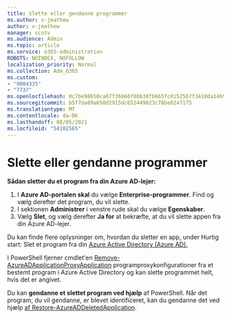```yaml
---
title: Slette eller gendanne programmer
ms.author: v-jmathew
author: v-jmathew
manager: scotv
ms.audience: Admin
ms.topic: article
ms.service: o365-administration
ROBOTS: NOINDEX, NOFOLLOW
localization_priority: Normal
ms.collection: Adm_O365
ms.custom:
- "9004335"
- "7737"
ms.openlocfilehash: 0c7be98650ca87f36b66f0bb38fb665fc81525b7f3410da14b99fb67468c1e73
ms.sourcegitcommit: b5f7da89a650d2915dc652449623c78be6247175
ms.translationtype: MT
ms.contentlocale: da-DK
ms.lasthandoff: 08/05/2021
ms.locfileid: "54102565"
---
```

# <a name="delete-or-restore-applications"></a>Slette eller gendanne programmer

**Sådan sletter du et program fra din Azure AD-lejer:**

1. I **Azure AD-portalen skal** du vælge **Enterprise-programmer**. Find og vælg derefter det program, du vil slette.
2. I sektionen **Administrer** i venstre rude skal du vælge **Egenskaber**.
3. Vælg **Slet**, og vælg derefter **Ja for** at bekræfte, at du vil slette appen fra din Azure AD-lejer.

Du kan finde flere oplysninger om, hvordan du sletter en app, under Hurtig start: Slet et program fra din [Azure Active Directory (Azure AD).](https://docs.microsoft.com/azure/active-directory/manage-apps/delete-application-portal#delete-an-application-from-your-azure-ad-tenant)

I PowerShell fjerner cmdlet'en [Remove-AzureADApplicationProxyApplication](https://docs.microsoft.com/powershell/module/azuread/remove-azureadapplicationproxyapplication) programproxykonfigurationer fra et bestemt program i Azure Active Directory og kan slette programmet helt, hvis det er angivet.

Du kan **gendanne et slettet program ved hjælp** af PowerShell. Når det program, du vil gendanne, er blevet identificeret, kan du gendanne det ved hjælp [af Restore-AzureADDeletedApplication](https://docs.microsoft.com/powershell/module/azuread/restore-azureaddeletedapplication).
